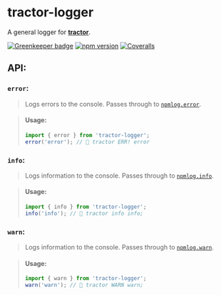 # tractor-logger

A general logger for [**tractor**](https://github.com/TradeMe/tractor).

[![Greenkeeper badge](https://badges.greenkeeper.io/phenomnomnominal/tractor-logger.svg)](https://greenkeeper.io/)
[![npm version](https://img.shields.io/npm/v/tractor-logger.svg)](https://www.npmjs.com/package/tractor-logger)
[![Coveralls](https://img.shields.io/coveralls/phenomnomnominal/tractor-logger.svg)](https://coveralls.io/github/phenomnomnominal/tractor-logger)

## API:

### `error`:

> Logs errors to the console. Passes through to [`npmlog.error`](https://github.com/npm/npmlog#logloglevel-prefix-message-).

> #### Usage:
> ```javascript
> import { error } from 'tractor-logger';
> error('error'); // 🚜 tractor ERR! error
> ```

### `info`:

> Logs information to the console. Passes through to [`npmlog.info`](https://github.com/npm/npmlog#logloglevel-prefix-message-).

> #### Usage:
> ```javascript
> import { info } from 'tractor-logger';
> info('info'); // 🚜 tractor info info;
> ```

### `warn`:

> Logs information to the console. Passes through to [`npmlog.warn`](https://github.com/npm/npmlog#logloglevel-prefix-message-).

> #### Usage:
> ```javascript
> import { warn } from 'tractor-logger';
> warn('warn'); // 🚜 tractor WARN warn;
> ```
